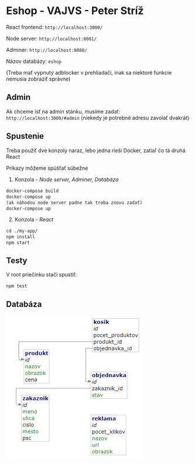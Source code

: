 # Eshop - VAJVS - Peter Stríž

React frontend: ```http://localhost:3000/```

Node server:  ```http://localhost:8081/```

Adminer: ```http://localhost:8080/```

Názov databázy: ```eshop```

(Treba mať vypnutý adblocker v prehliadači, inak sa niektoré funkcie nemusia zobraziť správne)

## Admin

Ak chceme ísť na admin stánku, musíme zadať: ```http://localhost:3000/#admin``` (niekedy je potrebné adresu zavolať dvakrát)

## Spustenie

Treba použiť dve konzoly naraz, lebo jedna rieši Docker, zatiaľ čo tá druhá React

Príkazy môžeme spúšťať súbežne

1. Konzola - *Node server, Adminer, Databáza*
```
docker-compose build
docker-compose up
(ak náhodou node server padne tak treba znovu zadať)
docker-compose up 
```
2. Konzola - *React*
```
cd ./my-app/
npm install
npm start
```

## Testy

V root priečinku stačí spustiť:

```
npm test
```


## Databáza

![Obrazok schemy](dokumentacia/schema.png)
